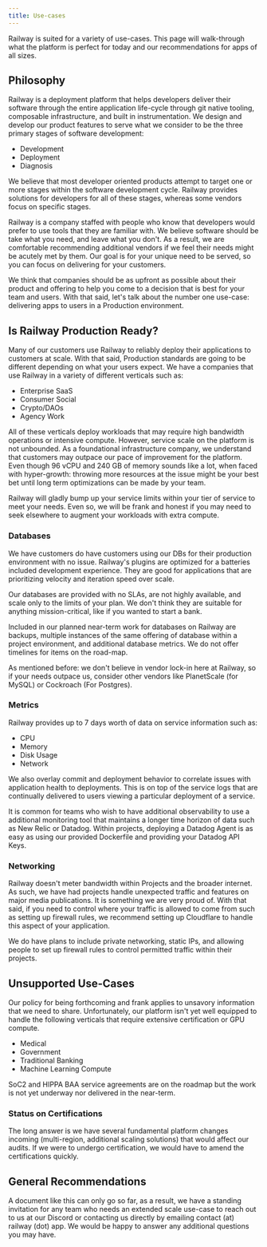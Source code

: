 ```yaml
---
title: Use-cases
---
```


Railway is suited for a variety of use-cases. This page will walk-through what the platform is perfect for today and our recommendations for apps of all sizes.

## Philosophy

Railway is a deployment platform that helps developers deliver their software through the entire application life-cycle through git native tooling, composable infrastructure, and built in instrumentation. We design and develop our product features to serve what we consider to be the three primary stages of software development:

- Development
- Deployment
- Diagnosis

We believe that most developer oriented products attempt to target one or more stages within the software development cycle. Railway provides solutions for developers for all of these stages, whereas some vendors focus on specific stages.

Railway is a company staffed with people who know that developers would prefer to use tools that they are familiar with. We believe software should be take what you need, and leave what you don't. As a result, we are comfortable recommending additional vendors if we feel their needs might be acutely met by them. Our goal is for your unique need to be served, so you can focus on delivering for your customers.

We think that companies should be as upfront as possible about their product and offering to help you come to a decision that is best for your team and users. With that said, let's talk about the number one use-case: delivering apps to users in a Production environment.

## Is Railway Production Ready?

Many of our customers use Railway to reliably deploy their applications to customers at scale. With that said, Production standards are going to be different depending on what your users expect. We have a companies that use Railway in a variety of different verticals such as:

- Enterprise SaaS
- Consumer Social
- Crypto/DAOs
- Agency Work

All of these verticals deploy workloads that may require high bandwidth operations or intensive compute. However, service scale on the platform is not unbounded. As a foundational infrastructure company, we understand that customers may outpace our pace of improvement for the platform. Even though 96 vCPU and 240 GB of memory sounds like a lot, when faced with hyper-growth: throwing more resources at the issue might be your best bet until long term optimizations can be made by your team.

Railway will gladly bump up your service limits within your tier of service to meet your needs. Even so, we will be frank and honest if you may need to seek elsewhere to augment your workloads with extra compute.

### Databases

We have customers do have customers using our DBs for their production environment with no issue. Railway's plugins are optimized for a batteries included development experience. They are good for applications that are prioritizing velocity and iteration speed over scale.

Our databases are provided with no SLAs, are not highly available, and scale only to the limits of your plan. We don't think they are suitable for anything mission-critical, like if you wanted to start a bank.

Included in our planned near-term work for databases on Railway are backups, multiple instances of the same offering of database within a project environment, and additional database metrics. We do not offer timelines for items on the road-map.

As mentioned before: we don't believe in vendor lock-in here at Railway, so if your needs outpace us, consider other vendors like PlanetScale (for MySQL) or Cockroach (For Postgres).

### Metrics

Railway provides up to 7 days worth of data on service information such as:

- CPU
- Memory
- Disk Usage
- Network

We also overlay commit and deployment behavior to correlate issues with application health to deployments. This is on top of the service logs that are continually delivered to users viewing a particular deployment of a service.

It is common for teams who wish to have additional observability to use a additional monitoring tool that maintains a longer time horizon of data such as New Relic or Datadog. Within projects, deploying a Datadog Agent is as easy as using our provided Dockerfile and providing your Datadog API Keys.

### Networking

Railway doesn't meter bandwidth within Projects and the broader internet. As such, we have had projects handle unexpected traffic and features on major media publications. It is something we are very proud of. With that said, if you need to control where your traffic is allowed to come from such as setting up firewall rules, we recommend setting up Cloudflare to handle this aspect of your application.

We do have plans to include private networking, static IPs, and allowing people to set up firewall rules to control permitted traffic within their projects.

## Unsupported Use-Cases

Our policy for being forthcoming and frank applies to unsavory information that we need to share. Unfortunately, our platform isn't yet well equipped to handle the following verticals that require extensive certification or GPU compute.

- Medical
- Government
- Traditional Banking
- Machine Learning Compute

SoC2 and HIPPA BAA service agreements are on the roadmap but the work is not yet underway nor delivered in the near-term.

### Status on Certifications

The long answer is we have several fundamental platform changes incoming (multi-region, additional scaling solutions) that would affect our audits. If we were to undergo certification, we would have to amend the certifications quickly.

## General Recommendations

A document like this can only go so far, as a result, we have a standing invitation for any team who needs an extended scale use-case to reach out to us at our Discord or contacting us directly by emailing contact (at) railway (dot) app. We would be happy to answer any additional questions you may have.
